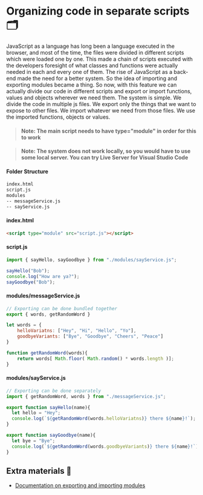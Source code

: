 # Organizing code in separate scripts 🗂️	

JavaScript as a language has long been a language executed in the browser, and most of the time, the files were divided in different scripts which were loaded one by one. This made a chain of scripts executed with the developers foresight of what classes and functions were actually needed in each and every one of them. The rise of JavaScript as a back-end made the need for a better system. So the idea of importing and exporting modules became a thing. So now, with this feature we can actually divide our code in different scripts and export or import functions, values and objects wherever we need them. The system is simple. We divide the code in multiple js files. We export only the things that we want to expose to other files. We import whatever we need from those files. We use the imported functions, objects or values.

> #### Note: The main script needs to have type="module" in order for this to work 

> #### Note: The system does not work locally, so you would have to use some local server. You can try Live Server for Visual Studio Code

#### Folder Structure
```txt
index.html
script.js
modules
-- messageService.js
-- sayService.js
```

#### index.html
```html
<script type="module" src="script.js"></script> 
```

#### script.js
```js
import { sayHello, sayGoodbye } from "./modules/sayService.js";

sayHello("Bob");
console.log("How are ya?");
sayGoodbye("Bob");
```

#### modules/messageService.js
```js
// Exporting can be done bundled together
export { words, getRandomWord }

let words = {
    helloVariatns: ["Hey", "Hi", "Hello", "Yo"],
    goodbyeVariants: ["Bye", "Goodbye", "Cheers", "Peace"]
}

function getRandomWord(words){
    return words[ Math.floor( Math.random() * words.length )];
}
```

#### modules/sayService.js
```js
// Exporting can be done separately
import { getRandomWord, words } from "./messageService.js";

export function sayHello(name){
  let hello = "Hey";
  console.log(`${getRandomWord(words.helloVariatns)} there ${name}!`);
}

export function sayGoodbye(name){
  let bye = "Bye";
  console.log(`${getRandomWord(words.goodbyeVariants)} there ${name}!`);
}
```

## Extra materials 📘
* [Documentation on exporting and importing modules](https://developer.mozilla.org/en-US/docs/Web/JavaScript/Guide/Modules)
